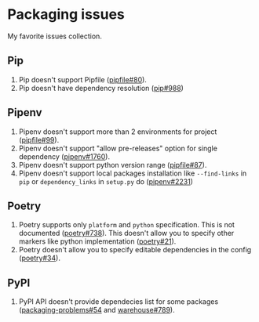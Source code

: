 # Packaging issues

My favorite issues collection.

## Pip

1. Pip doesn't support Pipfile ([pipfile#80](https://github.com/pypa/pipfile/issues/80)).
1. Pip doesn't have dependency resolution ([pip#988](https://github.com/pypa/pip/issues/988))

## Pipenv

1. Pipenv doesn't support more than 2 environments for project ([pipfile#99](https://github.com/pypa/pipfile/issues/99)).
1. Pipenv doesn't support "allow pre-releases" option for single dependency ([pipenv#1760](https://github.com/pypa/pipenv/issues/1760)).
1. Pipenv doesn't support python version range ([pipfile#87](https://github.com/pypa/pipfile/issues/87)).
1. Pipenv doesn't support local packages installation like `--find-links` in `pip` or `dependency_links` in `setup.py` do ([pipenv#2231](https://github.com/pypa/pipenv/issues/2231))

## Poetry

1. Poetry supports only `platform` and `python` specification. This is not documented ([poetry#738](https://github.com/sdispater/poetry/issues/738)). This doesn't allow you to specify other markers like python implementation ([poetry#21](https://github.com/sdispater/poetry/issues/21)).
1. Poetry doesn't allow you to specify editable dependencies in the config ([poetry#34](https://github.com/sdispater/poetry/issues/34)).

## PyPI

1. PyPI API doesn't provide dependecies list for some packages ([packaging-problems#54](https://github.com/pypa/packaging-problems/issues/54) and [warehouse#789](https://github.com/pypa/warehouse/issues/789)).
